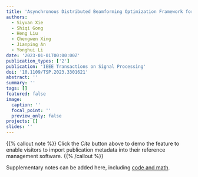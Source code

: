 ```yaml
---
title: 'Asynchronous Distributed Beamforming Optimization Framework for RIS-Assisted Wireless Communications'
authors:
  - Siyuan Xie
  - Shiqi Gong
  - Heng Liu
  - Chengwen Xing
  - Jianping An
  - Yonghui Li
date: '2023-01-01T00:00:00Z'
publication_types: ['2']
publication: 'IEEE Transactions on Signal Processing'
doi: '10.1109/TSP.2023.3301621'
abstract: ''
summary: ''
tags: []
featured: false
image:
  caption: ''
  focal_point: ''
  preview_only: false
projects: []
slides: ''
---
```






{{% callout note %}}
Click the _Cite_ button above to demo the feature to enable visitors to import publication metadata into their reference management software.
{{% /callout %}}

Supplementary notes can be added here, including [code and math](https://wowchemy.com/docs/content/writing-markdown-latex/).